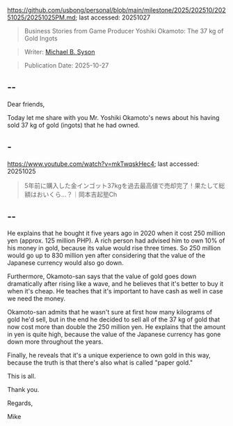 https://github.com/usbong/personal/blob/main/milestone/2025/202510/20251025/20251025PM.md; last accessed: 20251027

> Business Stories from Game Producer Yoshiki Okamoto: The 37 kg of Gold Ingots

> Writer: [Michael B. Syson](https://www.linkedin.com/in/michaelsyson/)

> Publication Date: 2025-10-27

## --

Dear friends,

Today let me share with you Mr. Yoshiki Okamoto's news about his having sold 37 kg of gold (ingots) that he had owned.

## -

https://www.youtube.com/watch?v=mkTwqskHec4; last accessed: 20251025

> 5年前に購入した金インゴット37kgを過去最高値で売却完了！果たして総額はおいくら…？｜岡本吉起塾Ch

## --

He explains that he bought it five years ago in 2020 when it cost 250 million yen (approx. 125 million PHP). A rich person had advised him to own 10% of his money in gold, because its value would rise three times. So 250 million would go up to 830 million yen after considering that the value of the Japanese currency would also go down.

Furthermore, Okamoto-san says that the value of gold goes down dramatically after rising like a wave, and he believes that it's better to buy it when it's cheap. He teaches that it's important to have cash as well in case we need the money.

Okamoto-san admits that he wasn't sure at first how many kilograms of gold he'd sell, but in the end he decided to sell all of the 37 kg of gold that now cost more than double the 250 million yen. He explains that the amount in yen is quite high, because the value of the Japanese currency has gone down more throughout the years.

Finally, he reveals that it's a unique experience to own gold in this way, because the truth is that there's also what is called "paper gold."

This is all.

Thank you.

Regards,

Mike